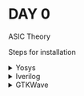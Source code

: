 # DAY 0

ASIC Theory

Steps for installation

<details>
<summary>Yosys</summary>

![Yosys](Images/yosys.png)

Description of image 1 goes here.
</details>

<details>
<summary>Iverilog</summary>

![Iverilog](Images/iverilog.png)

Description of image 2 goes here.
</details>

<details>
<summary>GTKWave</summary>

![GTKWave](Images/gtkwave.png)

Description of image 3 goes here.
</details>

